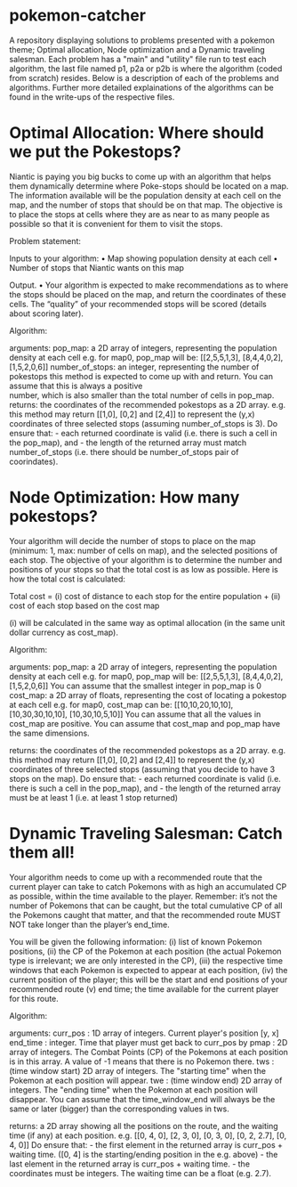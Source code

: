 # pokemon-catcher
A repository displaying solutions to problems presented with a pokemon theme; Optimal allocation, Node optimization and a Dynamic traveling salesman.
Each problem has a "main" and "utility" file run to test each algorithm, the last file named p1, p2a or p2b is where the algorithm (coded from scratch) resides.
Below is a description of each of the problems and algorithms. Further more detailed explainations of the algorithms can be found in the write-ups of the respective files.


# Optimal Allocation: Where should we put the Pokestops? 

Niantic is paying you big bucks to come up with an algorithm that helps them dynamically determine where Poke-stops should be located on a map. The information available will be the population density at each cell on the map, and the number of stops that should be on that map. The objective is to place the stops at cells where they are as near to as many people as possible so that it is convenient for them to visit the stops.
	 
Problem statement:

Inputs to your algorithm:
•	Map showing population density at each cell
•	Number of stops that Niantic wants on this map

Output. 
•	Your algorithm is expected to make recommendations as to where the stops should be placed on the map, and return the coordinates of these cells. The “quality” of your recommended stops will be scored (details about scoring later).

Algorithm:

arguments: 
  pop_map: a 2D array of integers, representing the population density at each cell
            e.g. for map0, pop_map will be:
                 [[2,5,5,1,3], [8,4,4,0,2], [1,5,2,0,6]]
   number_of_stops: an integer, representing the number of pokestops this method is expected 
                    to come up with and return. You can assume that this is always a positive  
                    number, which is also smaller than the total number of cells in pop_map.
 returns: the coordinates of the recommended pokestops as a 2D array. 
          e.g. this method may return [[1,0], [0,2] and [2,4]] to represent the (y,x) coordinates 
          of three selected stops (assuming number_of_stops is 3).
          Do ensure that:
            - each returned coordinate is valid (i.e. there is such a cell in the pop_map), and
            - the length of the returned array must match number_of_stops 
              (i.e. there should be number_of_stops pair of coorindates).
            
            
            
# Node Optimization: How many pokestops?

Your algorithm will decide the number of stops to place on the map (minimum: 1, max: number of cells on map), and the selected positions of each stop. The objective of your algorithm is to determine the number and positions of your stops so that the total cost is as low as possible. Here is how the total cost is calculated: 

Total cost = 	(i) cost of distance to each stop for the entire population + 
(ii) cost of each stop based on the cost map

(i) will be calculated in the same way as optimal allocation (in the same unit dollar currency as cost_map).

Algorithm:

arguments: 
   pop_map: a 2D array of integers, representing the population density at each cell
            e.g. for map0, pop_map will be:
                 [[2,5,5,1,3], [8,4,4,0,2], [1,5,2,0,6]]
             You can assume that the smallest integer in pop_map is 0
   cost_map: a 2D array of floats, representing the cost of locating a pokestop at each cell
             e.g. for map0, cost_map can be:
                 [[10,10,20,10,10], [10,30,30,10,10], [10,30,10,5,10]]
             You can assume that all the values in cost_map are positive.
             You can assume that cost_map and pop_map have the same dimensions.

 returns: the coordinates of the recommended pokestops as a 2D array. 
          e.g. this method may return [[1,0], [0,2] and [2,4]] to represent the (y,x) coordinates 
          of three selected stops (assuming that you decide to have 3 stops on the map).
          Do ensure that:
            - each returned coordinate is valid (i.e. there is such a cell in the pop_map), and
            - the length of the returned array must be at least 1 (i.e. at least 1 stop returned)



# Dynamic Traveling Salesman: Catch them all!
Your algorithm needs to come up with a recommended route that the current player can take to catch Pokemons with as high an accumulated CP as possible, within the time available to the player. Remember: it’s not the number of Pokemons that can be caught, but the total cumulative CP of all the Pokemons caught that matter, and that the recommended route MUST NOT take longer than the player’s end_time.

You will be given the following information:
(i)	list of known Pokemon positions, 
(ii)	the CP of the Pokemon at each position (the actual Pokemon type is irrelevant; we are only interested in the CP),
(iii)	the respective time windows that each Pokemon is expected to appear at each position,
(iv)	the current position of the player; this will be the start and end positions of your recommended route
(v)	end time; the time available for the current player for this route. 

Algorithm:

arguments: 
   curr_pos : 1D array of integers. Current player's position [y, x]
   end_time : integer. Time that player must get back to curr_pos by
   pmap     : 2D array of integers. The Combat Points (CP) of the Pokemons at each position is in this array. A value of -1 means that there is no Pokemon there.
   tws      : (time window start) 2D array of integers. The "starting time" when the Pokemon at each position will appear.
   twe      : (time window end)   2D array of integers. The "ending time" when the Pokemon at each position will disappear. You can assume that the time_window_end will always be the same or later (bigger) than the corresponding values in tws.              

 returns: a 2D array showing all the positions on the route, and the waiting time (if any) at each position.
          e.g. [[0, 4, 0], [2, 3, 0], [0, 3, 0], [0, 2, 2.7], [0, 4, 0]]
       Do ensure that:
       - the first element in the returned array is curr_pos + waiting time. ([0, 4] is the starting/ending position in the e.g. above)
       - the last element in the returned array is curr_pos + waiting time.
       - the coordinates must be integers. The waiting time can be a float (e.g. 2.7).
